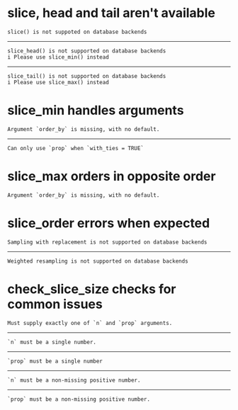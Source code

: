 # slice, head and tail aren't available

    slice() is not suppoted on database backends

---

    slice_head() is not supported on database backends
    i Please use slice_min() instead

---

    slice_tail() is not supported on database backends
    i Please use slice_max() instead

# slice_min handles arguments

    Argument `order_by` is missing, with no default.

---

    Can only use `prop` when `with_ties = TRUE`

# slice_max orders in opposite order

    Argument `order_by` is missing, with no default.

# slice_order errors when expected

    Sampling with replacement is not supported on database backends

---

    Weighted resampling is not supported on database backends

# check_slice_size checks for common issues

    Must supply exactly one of `n` and `prop` arguments.

---

    `n` must be a single number.

---

    `prop` must be a single number

---

    `n` must be a non-missing positive number.

---

    `prop` must be a non-missing positive number.

